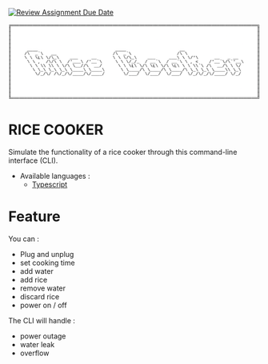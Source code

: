 [![Review Assignment Due Date](https://classroom.github.com/assets/deadline-readme-button-24ddc0f5d75046c5622901739e7c5dd533143b0c8e959d652212380cedb1ea36.svg)](https://classroom.github.com/a/PHq8Kfj_)

<img src="assets/rice-cooker-logo.png" />

# RICE COOKER

Simulate the functionality of a rice cooker through this command-line interface (CLI).

* Available languages : 
    - [Typescript](https://github.com/hei-school/cc-d2-my-rice-cooker-AmourRamanantsiresy/tree/feature/typescript)

# Feature 

You can :
- Plug and unplug
- set cooking time
- add water 
- add rice
- remove water
- discard rice
- power on / off

The CLI will handle :
- power outage
- water leak
- overflow
